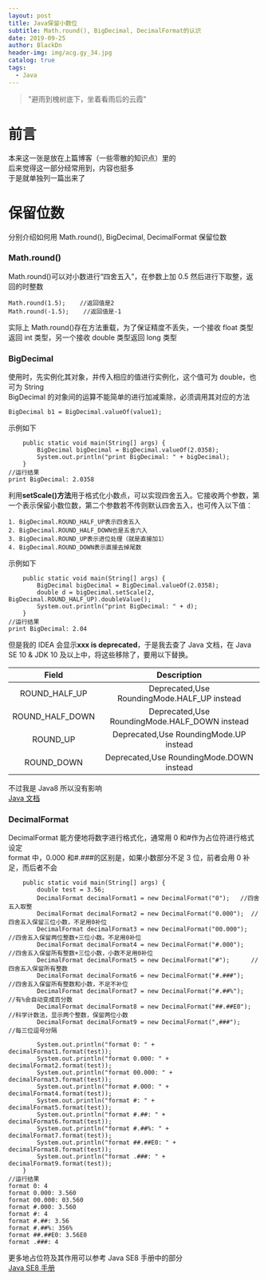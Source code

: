 ```yaml
---
layout: post
title: Java保留小数位
subtitle: Math.round(), BigDecimal, DecimalFormat的认识
date: 2019-09-25
author: BlackDn
header-img: img/acg.gy_34.jpg
catalog: true
tags:
  - Java
---
```


> "避雨到槐树底下，坐着看雨后的云霞"

# 前言

本来这一张是放在上篇博客（一些零散的知识点）里的  
后来觉得这一部分经常用到，内容也挺多  
于是就单独列一篇出来了

# 保留位数

分别介绍如何用 Math.round(), BigDecimal, DecimalFormat 保留位数

### Math.round()

Math.round()可以对小数进行“四舍五入”，在参数上加 0.5 然后进行下取整，返回的时整数

```
Math.round(1.5);    //返回值是2
Math.round(-1.5);    //返回值是-1
```

实际上 Math.round()存在方法重载，为了保证精度不丢失，一个接收 float 类型返回 int 类型，另一个接收 double 类型返回 long 类型

### BigDecimal

使用时，先实例化其对象，并传入相应的值进行实例化，这个值可为 double，也可为 String  
BigDecimal 的对象间的运算不能简单的进行加减乘除，必须调用其对应的方法

```
BigDecimal b1 = BigDecimal.valueOf(value1);
```

示例如下

```
    public static void main(String[] args) {
        BigDecimal bigDecimal = BigDecimal.valueOf(2.0358);
        System.out.println("print BigDecimal: " + bigDecimal);
    }
//运行结果
print BigDecimal: 2.0358
```

利用**setScale()方法**用于格式化小数点，可以实现四舍五入。它接收两个参数，第一个表示保留小数位数，第二个参数若不传则默认四舍五入，也可传入以下值：

```
1. BigDecimal.ROUND_HALF_UP表示四舍五入
2. BigDecimal.ROUND_HALF_DOWN也是五舍六入
3. BigDecimal.ROUND_UP表示进位处理（就是直接加1）
4. BigDecimal.ROUND_DOWN表示直接去掉尾数
```

示例如下

```
    public static void main(String[] args) {
        BigDecimal bigDecimal = BigDecimal.valueOf(2.0358);
        double d = bigDecimal.setScale(2, BigDecimal.ROUND_HALF_UP).doubleValue();
        System.out.println("print BigDecimal: " + d);
    }
//运行结果
print BigDecimal: 2.04
```

但是我的 IDEA 会显示**xxx is deprecated**，于是我去查了 Java 文档，在 Java SE 10 & JDK 10 及以上中，将这些移除了，要用以下替换。

|      Field      |                  Description                  |
| :-------------: | :-------------------------------------------: |
|  ROUND_HALF_UP  |  Deprecated,Use RoundingMode.HALF_UP instead  |
| ROUND_HALF_DOWN | Deprecated,Use RoundingMode.HALF_DOWN instead |
|    ROUND_UP     |    Deprecated,Use RoundingMode.UP instead     |
|   ROUND_DOWN    |   Deprecated,Use RoundingMode.DOWN instead    |

不过我是 Java8 所以没有影响  
[Java 文档](https://docs.oracle.com/javase/10/docs/api/java/math/BigDecimal.html)

### DecimalFormat

DecimalFormat 能方便地将数字进行格式化，通常用 0 和#作为占位符进行格式设定  
format 中，0.000 和#.###的区别是，如果小数部分不足 3 位，前者会用 0 补足，而后者不会

```
    public static void main(String[] args) {
        double test = 3.56;
        DecimalFormat decimalFormat1 = new DecimalFormat("0");   //四舍五入取整
        DecimalFormat decimalFormat2 = new DecimalFormat("0.000");  //四舍五入保留三位小数，不足用0补位
        DecimalFormat decimalFormat3 = new DecimalFormat("00.000");     //四舍五入保留两位整数+三位小数。不足用0补位
        DecimalFormat decimalFormat4 = new DecimalFormat("#.000");   //四舍五入保留所有整数+三位小数，小数不足用0补位
        DecimalFormat decimalFormat5 = new DecimalFormat("#");      //四舍五入保留所有整数
        DecimalFormat decimalFormat6 = new DecimalFormat("#.###");   //四舍五入保留所有整数和小数，不足不补位
        DecimalFormat decimalFormat7 = new DecimalFormat("#.##%");      //有%会自动变成百分数
        DecimalFormat decimalFormat8 = new DecimalFormat("##.##E0");     //科学计数法，显示两个整数，保留两位小数
        DecimalFormat decimalFormat9 = new DecimalFormat(",###");      //每三位逗号分隔

        System.out.println("format 0: " + decimalFormat1.format(test));
        System.out.println("format 0.000: " + decimalFormat2.format(test));
        System.out.println("format 00.000: " + decimalFormat3.format(test));
        System.out.println("format #.000: " + decimalFormat4.format(test));
        System.out.println("format #: " + decimalFormat5.format(test));
        System.out.println("format #.##: " + decimalFormat6.format(test));
        System.out.println("format #.##%: " + decimalFormat7.format(test));
        System.out.println("format ##.##E0: " + decimalFormat8.format(test));
        System.out.println("format .###: " + decimalFormat9.format(test));
    }
//运行结果
format 0: 4
format 0.000: 3.560
format 00.000: 03.560
format #.000: 3.560
format #: 4
format #.##: 3.56
format #.##%: 356%
format ##.##E0: 3.56E0
format .###: 4
```

更多地占位符及其作用可以参考 Java SE8 手册中的部分  
[Java SE8 手册](https://docs.oracle.com/javase/8/docs/api/java/text/DecimalFormat.html)
